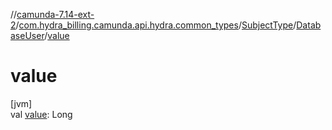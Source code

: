 //[camunda-7.14-ext-2](../../../../index.md)/[com.hydra_billing.camunda.api.hydra.common_types](../../index.md)/[SubjectType](../index.md)/[DatabaseUser](index.md)/[value](value.md)

# value

[jvm]\
val [value](value.md): Long
